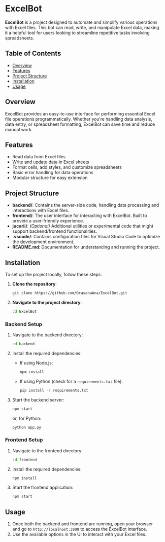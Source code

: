 # ExcelBot

**ExcelBot** is a project designed to automate and simplify various operations with Excel files. This bot can read, write, and manipulate Excel data, making it a helpful tool for users looking to streamline repetitive tasks involving spreadsheets.

## Table of Contents

- [Overview](#overview)
- [Features](#features)
- [Project Structure](#project-structure)
- [Installation](#installation)
- [Usage](#usage)

## Overview

ExcelBot provides an easy-to-use interface for performing essential Excel file operations programmatically. Whether you're handling data analysis, data entry, or spreadsheet formatting, ExcelBot can save time and reduce manual work.

## Features

- Read data from Excel files
- Write and update data in Excel sheets
- Format cells, add styles, and customize spreadsheets
- Basic error handling for data operations
- Modular structure for easy extension

## Project Structure

- **backend/**: Contains the server-side code, handling data processing and interactions with Excel files.
- **frontend/**: The user interface for interacting with ExcelBot. Built to provide a user-friendly experience.
- **jucarii/**: *(Optional)* Additional utilities or experimental code that might support backend/frontend functionalities.
- **.vscode/**: Contains configuration files for Visual Studio Code to optimize the development environment.
- **README.md**: Documentation for understanding and running the project.

## Installation

To set up the project locally, follow these steps:

1. **Clone the repository**:
   ```bash
   git clone https://github.com/OrasanuAna/ExcelBot.git
   ```
2. **Navigate to the project directory**:
   ```bash
   cd ExcelBot
   ```

### Backend Setup

1. Navigate to the backend directory:
   ```bash
   cd backend
   ```
2. Install the required dependencies:
   - If using Node.js:
     ```bash
     npm install
     ```
   - If using Python (check for a `requirements.txt` file):
     ```bash
     pip install -r requirements.txt
     ```

3. Start the backend server:
   ```bash
   npm start
   ```
   or, for Python:
   ```bash
   python app.py
   ```

### Frontend Setup

1. Navigate to the frontend directory:
   ```bash
   cd frontend
   ```
2. Install the required dependencies:
   ```bash
   npm install
   ```
3. Start the frontend application:
   ```bash
   npm start
   ```

## Usage

1. Once both the backend and frontend are running, open your browser and go to `http://localhost:3000` to access the ExcelBot interface.
2. Use the available options in the UI to interact with your Excel files.
